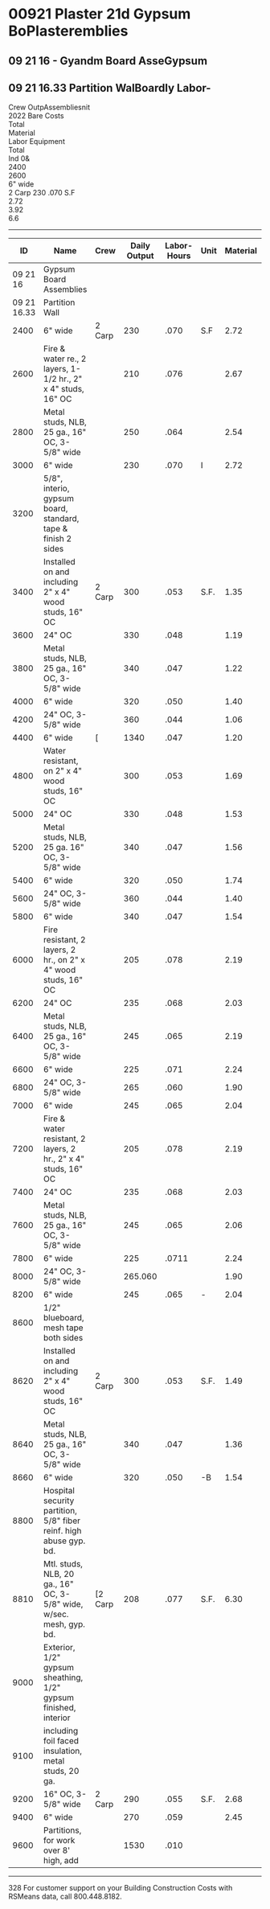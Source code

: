 # 00921 Plaster 21d Gypsum BoPlasteremblies

## 09 21 16 - Gyandm Board AsseGypsum  
## 09 21 16.33 Partition WalBoardly Labor-  
Crew OutpAssembliesnit  
2022 Bare Costs  
Total  
Material  
Labor Equipment  
Total  
Ind 0&  
2400  
2600  
6" wide  
2 Carp 230 .070 S.F  
2.72  
3.92  
6.6  

---

| ID    | Name                                                                 | Crew    | Daily Output | Labor-Hours | Unit | Material | Labor | Equipment | Total | Total Incl O&P |
|-------|----------------------------------------------------------------------|---------|--------------|-------------|------|----------|-------|-----------|-------|----------------|
| 09 21 16 | Gypsum Board Assemblies                                           |         |              |             |      |          |       |           |       |                |
| 09 21 16.33 | Partition Wall                                                 |         |              |             |      |          |       |           |       |                |
| 2400  | 6" wide                                                             | 2 Carp  | 230          | .070        | S.F  | 2.72     | 3.92  |           | 6.64  | 8.             |
| 2600  | Fire & water re., 2 layers, 1-1/2 hr., 2" x 4" studs, 16" OC        |         | 210          | .076        |      | 2.67     | 4.29  |           | 6.96  | 9.66           |
| 2800  | Metal studs, NLB, 25 ga., 16" OC, 3-5/8" wide                       |         | 250          | .064        |      | 2.54     | 3.60  |           | 6.14  |                |
| 3000  | 6" wide                                                             |         | 230          | .070        | I    | 2.72     | 3.92  |           | 6.641 | 8.             |
| 3200  | 5/8", interio, gypsum board, standard, tape & finish 2 sides        |         |              |             |      |          |       |           |       |                |
| 3400  | Installed on and including 2" x 4" wood studs, 16" OC                | 2 Carp  | 300          | .053        | S.F. | 1.35     | 3     |           | 4.35  | 555sitsi655    |
| 3600  | 24" OC                                                              |         | 330          | .048        |      | 1.19     | 2.73  |           | 3.92  | 5.             |
| 3800  | Metal studs, NLB, 25 ga., 16" OC, 3-5/8" wide                       |         | 340          | .047        |      | 1.22     | 2.65  |           | 3.87  | 5.             |
| 4000  | 6" wide                                                             |         | 320          | .050        |      | 1.40     | 2.82  |           | 4.22  | 5.             |
| 4200  | 24" OC, 3-5/8" wide                                                 |         | 360          | .044        |      | 1.06     | 2.50  |           | 3.56  | 4.             |
| 4400  | 6" wide                                                             | [       | 1340         | .047        |      | 1.20     | 2.65  |           | 3.85  | 5.             |
| 4800  | Water resistant, on 2" x 4" wood studs, 16" OC                      |         | 300          | .053        |      | 1.69     |       |           | 4.69  | 6.             |
| 5000  | 24" OC                                                              |         | 330          | .048        |      | 1.53     | 2.73  |           | 4.26  | 5.             |
| 5200  | Metal studs, NLB, 25 ga. 16" OC, 3-5/8" wide                        |         | 340          | .047        |      | 1.56     | 2.65  |           | 4.21  | 5.             |
| 5400  | 6" wide                                                             |         | 320          | .050        |      | 1.74     | 2.82  |           | 4.56  | 6.             |
| 5600  | 24" OC, 3-5/8" wide                                                 |         | 360          | .044        |      | 1.40     | 2.50  |           | 3.90  | 5.             |
| 5800  | 6" wide                                                             |         | 340          | .047        |      | 1.54     | 2.65  |           | 4.19  | 5.             |
| 6000  | Fire resistant, 2 layers, 2 hr., on 2" x 4" wood studs, 16" OC      |         | 205          | .078        |      | 2.19     | 4.39  |           | 6.58  | 8.             |
| 6200  | 24" OC                                                              |         | 235          | .068        |      | 2.03     | 3.83  |           | 5.86  | 7.             |
| 6400  | Metal studs, NLB, 25 ga., 16" OC, 3-5/8" wide                       |         | 245          | .065        |      | 2.19     | 3.68  |           | 5.87  | 7.             |
| 6600  | 6" wide                                                             |         | 225          | .071        |      | 2.24     | 4     | 1         | 6.24  | 8.             |
| 6800  | 24" OC, 3-5/8" wide                                                 |         | 265          | .060        |      | 1.90     | 3.40  |           | 5.30  | 7.             |
| 7000  | 6" wide                                                             |         | 245          | .065        |      | 2.04     | 3.68  |           | 5.72  |                |
| 7200  | Fire & water resistant, 2 layers, 2 hr., 2" x 4" studs, 16" OC      |         | 205          | .078        |      | 2.19     | 4.39  |           | 6.58  | 8.             |
| 7400  | 24" OC                                                              |         | 235          | .068        |      | 2.03     | 3.83  |           | 5.86  | 7.             |
| 7600  | Metal studs, NLB, 25 ga., 16" OC, 3-5/8" wide                       |         | 245          | .065        |      | 2.06     | 3.68  |           | 5.74  | 7.             |
| 7800  | 6" wide                                                             |         | 225          | .0711       |      | 2.24     | 4     | 1         | 6.241 | 8.             |
| 8000  | 24" OC, 3-5/8" wide                                                 |         | 265.060      |             |      | 1.90     | 3.40  |           | 5.30  | 7.             |
| 8200  | 6" wide                                                             |         | 245          | .065        | -    | 2.04     | 3.68  |           | 5.72  | 7.             |
| 8600  | 1/2" blueboard, mesh tape both sides                                |         |              |             |      |          |       |           |       |                |
| 8620  | Installed on and including 2" x 4" wood studs, 16" OC               | 2 Carp  | 300          | .053        | S.F. | 1.49     | 3     |           | 4.49  | 65.            |
| 8640  | Metal studs, NLB, 25 ga., 16" OC, 3-5/8" wide                       |         | 340          | .047        |      | 1.36     | 2.65  |           | 4.01  | 5.             |
| 8660  | 6" wide                                                             |         | 320          | .050        | -B   | 1.54     | 2.82  |           | 4.36  | 5.             |
| 8800  | Hospital security partition, 5/8" fiber reinf. high abuse gyp. bd.  |         |              |             |      |          |       |           |       |                |
| 8810  | Mtl. studs, NLB, 20 ga., 16" OC, 3-5/8" wide, w/sec. mesh, gyp. bd. | [2 Carp | 208          | .077        | S.F. | 6.30     | 4.33  |           | 10.63 | 13.            |
| 9000  | Exterior, 1/2" gypsum sheathing, 1/2" gypsum finished, interior     |         |              |             |      |          |       |           |       |                |
| 9100  | including foil faced insulation, metal studs, 20 ga.                |         |              |             |      |          |       |           |       |                |
| 9200  | 16" OC, 3-5/8" wide                                                 | 2 Carp  | 290          | .055        | S.F. | 2.68     | 3.11  |           | 5.79  | .7             |
| 9400  | 6" wide                                                             |         | 270          | .059        |      | 2.45     | 3.34  |           | 5.79  |                |
| 9600  | Partitions, for work over 8' high, add                              |         | 1530         | .010        |      |          | .59   |           | .59   |                |

---

328 For customer support on your Building Construction Costs with RSMeans data, call 800.448.8182.